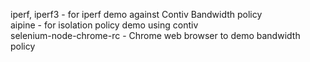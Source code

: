 iperf, iperf3 - for iperf demo against Contiv Bandwidth policy  
aipine - for isolation policy demo using contiv  
selenium-node-chrome-rc - Chrome web browser to demo bandwidth policy  
